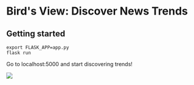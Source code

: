 # Bird's View: Discover News Trends

## Getting started

```shell
export FLASK_APP=app.py
flask run
```

Go to localhost:5000 and start discovering trends!

![](https://ibb.co/dipzpQ)
